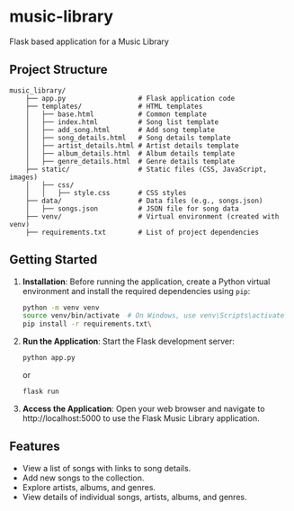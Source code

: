 # music-library

Flask based application for a Music Library


## Project Structure

```
music_library/
    ├── app.py                  # Flask application code
    ├── templates/              # HTML templates
    │   ├── base.html           # Common template
    │   ├── index.html          # Song list template
    │   ├── add_song.html       # Add song template
    │   ├── song_details.html   # Song details template
    │   ├── artist_details.html # Artist details template
    │   ├── album_details.html  # Album details template
    │   ├── genre_details.html  # Genre details template
    ├── static/                 # Static files (CSS, JavaScript, images)
    │   ├── css/
    │   │   ├── style.css       # CSS styles
    ├── data/                   # Data files (e.g., songs.json)
    │   ├── songs.json          # JSON file for song data
    ├── venv/                   # Virtual environment (created with venv)
    ├── requirements.txt        # List of project dependencies
```

## Getting Started

1. **Installation**:
Before running the application, create a Python virtual environment and install the required dependencies using `pip`:

   ```bash
   python -m venv venv
   source venv/bin/activate  # On Windows, use venv\Scripts\activate
   pip install -r requirements.txt\
   ```

2. **Run the Application**:
Start the Flask development server:

   ```bash
   python app.py
   ```
   or
   ```bash
   flask run
   ```

3. **Access the Application**:
Open your web browser and navigate to http://localhost:5000 to use the Flask Music Library application.

## Features

* View a list of songs with links to song details.
* Add new songs to the collection.
* Explore artists, albums, and genres.
* View details of individual songs, artists, albums, and genres.
